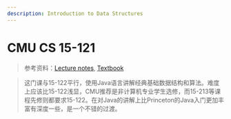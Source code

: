```yaml
---
description: Introduction to Data Structures
---
```


# CMU CS 15-121

> 参考资料：[Lecture notes](https://www.cs.cmu.edu/~mrmiller/15-121/), [Textbook](https://math.hws.edu/javanotes/)

> 这门课与15-122平行，使用Java语言讲解经典基础数据结构和算法。难度上应该比15-122浅显，CMU推荐是非计算机专业学生选修，而15-213等课程先修则都要求15-122。在对Java的讲解上比Princeton的Java入门更加丰富有深度一些，是一个不错的过渡。



